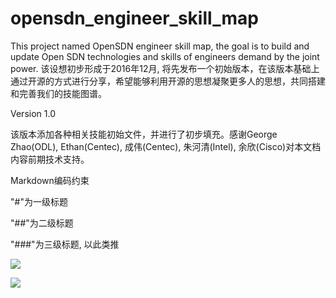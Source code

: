 # opensdn_engineer_skill_map
This project named OpenSDN engineer skill map, the goal is to build and update Open SDN technologies and skills of engineers demand by the joint power.
该设想初步形成于2016年12月, 将先发布一个初始版本，在该版本基础上通过开源的方式进行分享，希望能够利用开源的思想凝聚更多人的思想，共同搭建和完善我们的技能图谱。

Version 1.0

该版本添加各种相关技能初始文件，并进行了初步填充。感谢George Zhao(ODL), Ethan(Centec), 成伟(Centec), 朱河清(Intel), 余欣(Cisco)对本文档内容前期技术支持。

Markdown编码约束

"#"为一级标题

"##"为二级标题

"###"为三级标题, 以此类推

![](http://7xnzbp.com1.z0.glb.clouddn.com/wp-content-uploads/2017/03/Open_SDN_skill_map_ch_v2_0.jpg)

![](http://7xnzbp.com1.z0.glb.clouddn.com/wp-content-uploads/2017/03/Open_SDN_skill_map_en_v2_0.jpg)
